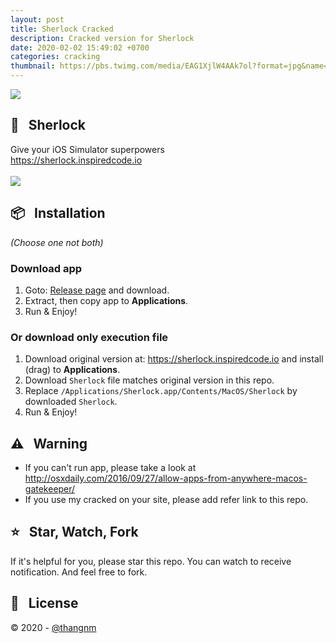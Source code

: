 ```yaml
---
layout: post
title: Sherlock Cracked
description: Cracked version for Sherlock
date: 2020-02-02 15:49:02 +0700
categories: cracking
thumbnail: https://pbs.twimg.com/media/EAG1XjlW4AAk7ol?format=jpg&name=medium
---
```


![](https://pbs.twimg.com/media/EAG1XjlW4AAk7ol?format=jpg&name=medium)

## 💽 &nbsp; Sherlock
Give your iOS Simulator superpowers
<br/>
<a href="https://sherlock.inspiredcode.io">https://sherlock.inspiredcode.io</a>
<br/>
<br/>
<img src="https://img.shields.io/badge/cracked-1.7.4-green?style=flat"/>

## 📦 &nbsp; Installation
_(Choose one not both)_

###  Download app
1. Goto: [Release page](https://github.com/thang-nm/Sherlock-cracked/releases) and download.
1. Extract, then copy app to **Applications**.
1. Run & Enjoy!

###  Or download only execution file
1. Download original version at: https://sherlock.inspiredcode.io and install (drag) to **Applications**.
1. Download `Sherlock` file matches original version in this repo.
1. Replace `/Applications/Sherlock.app/Contents/MacOS/Sherlock` by downloaded `Sherlock`.
1. Run & Enjoy!

## ⚠️ &nbsp; Warning
- If you can't run app, please take a look at http://osxdaily.com/2016/09/27/allow-apps-from-anywhere-macos-gatekeeper/
- If you use my cracked on your site, please add refer link to this repo.

## ⭐️ &nbsp; Star, Watch, Fork
If it's helpful for you, please star this repo. You can watch to receive notification. And feel free to fork.

## 📃 &nbsp; License
&copy; 2020 - [@thangnm](https://thang-nm.github.io)
